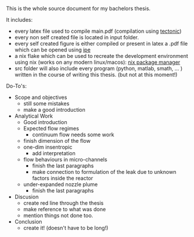 This is the whole source document for my bachelors thesis.

It includes:
- every latex file used to compile main.pdf (compilation using [tectonic](https://tectonic-typesetting.github.io/en-US/))
- every non self created file is located in input folder.
- every self created figure is either compiled or present in latex a .pdf file which can be opened using [ipe](https://ipe.otfried.org/)
- a nix flake which can be used to recreate the development environment using nix (works on any modern linux/macos): [nix package manager](https://nixos.org/)
- src folder will also include every program (python, matlab, smath, ... ) written in the course of writing this thesis. (but not at this moment!)

Do-To's:
- Scope and objectives
  - still some mistakes
  - make a good introduction
- Analytical Work
  - Good introduction
  - Expected flow regimes
    - continuum flow needs some work
  - finish dimension of the flow
  - one-dim insentropic
    - add interpretation
  - flow behaviours in micro-channels
    - finish the last paragraphs
    - make connection to formulation of the leak due to unknown factors inside the reactor
  - under-expanded nozzle plume
    - finish the last paragraphs
- Discusion
  - create red line through the thesis
  - make reference to what was done
  - mention things not done too.
- Conclusion
  - create it! (doesn't have to be long!)
